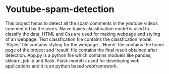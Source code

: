 # Youtube-spam-detection
This project helps to detect all the spam comments in the youtube videos commented by the users.
Naive bayes classification model is used to classify the data.
HTML and Css are used for making webpage and styling of an webpage.
Text classfication file contains the classfication model.
'Styles' file contains styling for the webpage .
'Home' file contains the home page of the project and 'result' file contains the final result obtained after detection.
App.py is a python file which contains moduels like pandas, sklearn, joblib and flask.
Flask model is used for developing web applications and it is an python based webframework.


